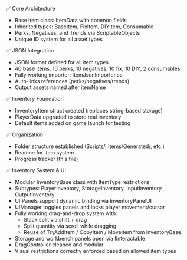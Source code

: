 ✅ Core Architecture
- Base item class: ItemData with common fields
- Inherited types: BaseItem, FixItem, DIYItem, Consumable
- Perks, Negatives, and Trends via ScriptableObjects
- Unique ID system for all asset types

✅ JSON Integration
- JSON format defined for all item types
- 40 base items, 10 perks, 10 negatives, 10 fix, 10 DIY, 2 consumables
- Fully working importer: ItemJsonImporter.cs
- Auto-links references (perks/negatives/trends)
- Output assets named after itemName

✅ Inventory Foundation
- InventoryItem struct created (replaces string-based storage)
- PlayerData upgraded to store real inventory
- Default items added on game launch for testing

✅ Organization
- Folder structure established (Scripts/, Items/Generated/, etc.)
- Readme for item system
- Progress tracker (this file)

✅ Inventory System & UI
- Modular InventoryBase class with ItemType restrictions
- Subtypes: PlayerInventory, StorageInventory, InputInventory, OutputInventory
- UI Panels support dynamic binding via InventoryPanelUI
- UIManager toggles panels and locks player movement/cursor
- Fully working drag-and-drop system with:
  - Stack split via shift + drag
  - Split quantity via scroll while dragging
  - Reuse of TryAddItem / CopyItem / MoveItem from InventoryBase
- Storage and workbench panels open via IInteractable
- DragController cleaned and modular
- Visual restrictions correctly enforced based on allowed item types
